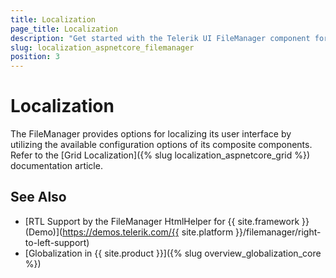 ```yaml
---
title: Localization
page_title: Localization
description: "Get started with the Telerik UI FileManager component for {{ site.framework }} and translate its toolbar, menu, command, filter, header, and pager text messages for different culture locales."
slug: localization_aspnetcore_filemanager
position: 3
---
```


# Localization

The FileManager provides options for localizing its user interface by utilizing the available configuration options of its composite components. Refer to the [Grid Localization]({% slug localization_aspnetcore_grid %}) documentation article.

## See Also

* [RTL Support by the FileManager HtmlHelper for {{ site.framework }} (Demo)](https://demos.telerik.com/{{ site.platform }}/filemanager/right-to-left-support)
* [Globalization in {{ site.product }}]({% slug overview_globalization_core %})
